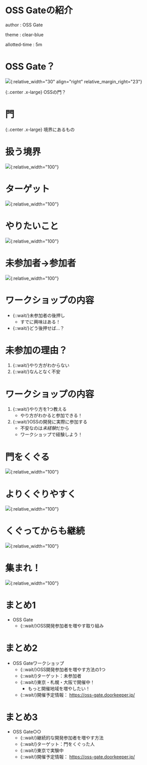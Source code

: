 # OSS Gateの紹介

author
:   OSS Gate

theme
:   clear-blue

allotted-time
:   5m

# OSS Gate？

![](images/oss-gate-icon.svg){:relative_width="30" align="right" relative_margin_right="23"}

{:.center .x-large}
OSSの門？

# 門

{:.center .x-large}
境界にあるもの

# 扱う境界

![](images/oss-gate-border.svg){:relative_width="100"}

# ターゲット

![](images/oss-gate-target.svg){:relative_width="100"}

# やりたいこと

![](images/oss-gate-goal.svg){:relative_width="100"}

# 未参加者→参加者

![](images/oss-gate-workshop.svg){:relative_width="100"}

# ワークショップの内容

  * {::wait/}未参加者の後押し
    * すでに興味はある！
  * {::wait/}どう後押せば…？

# 未参加の理由？

  1. {::wait/}やり方がわからない
  2. {::wait/}なんとなく不安

# ワークショップの内容

  1. {::wait/}やり方を1つ教える
     * やり方がわかると参加できる！
  2. {::wait/}OSSの開発に実際に参加する
     * 不安なのは*未経験*だから
     * ワークショップで経験しよう！

# 門をくぐる

![](images/oss-gate-pass-through.svg){:relative_width="100"}

# よりくぐりやすく

![](images/oss-gate-support.svg){:relative_width="100"}

# くぐってからも継続

![](images/oss-gate-next-step.svg){:relative_width="100"}

# 集まれ！

![](images/oss-gate-join-us.svg){:relative_width="100"}

# まとめ1

  * OSS Gate
    * {::wait/}OSS開発参加者を増やす取り組み

# まとめ2

  * OSS Gateワークショップ
    * {::wait/}OSS開発参加者を増やす方法の1つ
    * {::wait/}ターゲット：未参加者
    * {::wait/}東京・札幌・大阪で開催中！
      * もっと開催地域を増やしたい！
    * {::wait/}開催予定情報：
      https://oss-gate.doorkeeper.jp/

# まとめ3

  * OSS Gate○○
    * {::wait/}継続的な開発参加者を増やす方法
    * {::wait/}ターゲット：門をくぐった人
    * {::wait/}東京で実験中
    * {::wait/}開催予定情報：
      https://oss-gate.doorkeeper.jp/
